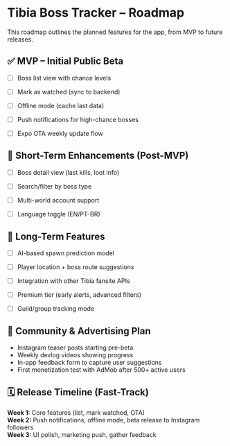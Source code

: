 # Tibia Boss Tracker – Roadmap

This roadmap outlines the planned features for the app, from MVP to future releases.

## ✅ MVP – Initial Public Beta

- [ ] Boss list view with chance levels
- [ ] Mark as watched (sync to backend)
- [ ] Offline mode (cache last data)
- [ ] Push notifications for high-chance bosses
- [ ] Expo OTA weekly update flow


## 📅 Short-Term Enhancements (Post-MVP)

- [ ] Boss detail view (last kills, loot info)
- [ ] Search/filter by boss type
- [ ] Multi-world account support
- [ ] Language toggle (EN/PT-BR)


## 🌟 Long-Term Features

- [ ] AI-based spawn prediction model
- [ ] Player location + boss route suggestions
- [ ] Integration with other Tibia fansite APIs
- [ ] Premium tier (early alerts, advanced filters)
- [ ] Guild/group tracking mode


## 📢 Community & Advertising Plan

- Instagram teaser posts starting pre-beta
- Weekly devlog videos showing progress
- In-app feedback form to capture user suggestions
- First monetization test with AdMob after 500+ active users


## 🗓 Release Timeline (Fast-Track)

**Week 1:** Core features (list, mark watched, OTA)  
**Week 2:** Push notifications, offline mode, beta release to Instagram followers  
**Week 3:** UI polish, marketing push, gather feedback